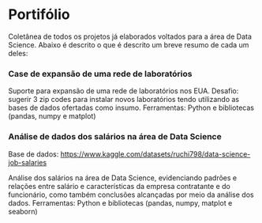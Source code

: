 # Portifólio
Coletânea de todos os projetos já elaborados voltados para a área de Data Science. Abaixo é descrito o que é descrito um breve resumo de cada um deles: 


### Case de expansão de uma rede de laboratórios

Suporte para expansão de uma rede de laboratórios nos EUA. Desafio: sugerir 3 zip codes para instalar novos laboratórios tendo utilizando as bases de dados ofertadas como insumo.
Ferramentas: Python e bibliotecas (pandas, numpy e matplot)

### Análise de dados dos salários na área de Data Science
Base de dados: https://www.kaggle.com/datasets/ruchi798/data-science-job-salaries

Análise dos salários na área de Data Science, evidenciando padrões e relações entre salário e características da empresa contratante e do funcionário, como também conclusões alcançadas por meio da análise dos dados.
Ferramentas: Python e bibliotecas (pandas, numpy, matplot e seaborn)
